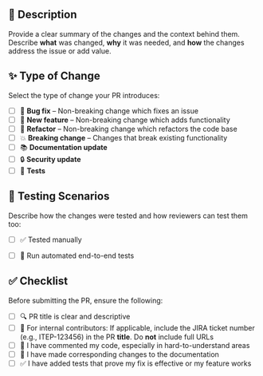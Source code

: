 ## 📝 Description

Provide a clear summary of the changes and the context behind them. Describe **what** was changed, **why** it was needed, and **how** the changes address the issue or add value.

<!--  
If the PR addresses a specific GitHub issue, include one of the following lines to enable auto-closing:
Fixes #<issue_number>
Closes #<issue_number>

If referencing an internal ticket (e.g. JIRA), include the ticket number instead:
JIRA: <project-key>-<ticket-number>

If there’s no related issue or ticket, you can skip this section.
-->

## ✨ Type of Change

Select the type of change your PR introduces:

- [ ] 🐞 **Bug fix** – Non-breaking change which fixes an issue
- [ ] 🚀 **New feature** – Non-breaking change which adds functionality
- [ ] 🔨 **Refactor** – Non-breaking change which refactors the code base
- [ ] 💥 **Breaking change** – Changes that break existing functionality
- [ ] 📚 **Documentation update**
- [ ] 🔒 **Security update**
- [ ] 🧪 **Tests**

## 🧪 Testing Scenarios

Describe how the changes were tested and how reviewers can test them too:

- [ ] ✅ Tested manually
- [ ] 🤖 Run automated end-to-end tests


## ✅ Checklist

Before submitting the PR, ensure the following:

- [ ] 🔍 PR title is clear and descriptive
- [ ] 📝 For internal contributors: If applicable, include the JIRA ticket number (e.g., ITEP-123456) in the PR **title**. Do **not** include full URLs
- [ ] 💬 I have commented my code, especially in hard-to-understand areas
- [ ] 📄 I have made corresponding changes to the documentation
- [ ] ✅ I have added tests that prove my fix is effective or my feature works
